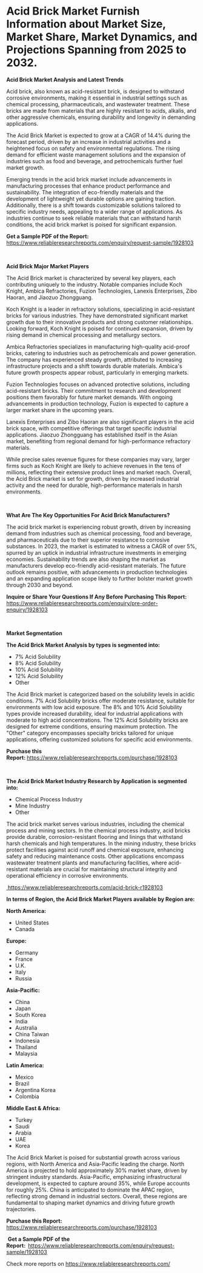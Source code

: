 <p><h1>Acid Brick Market Furnish Information about Market Size, Market Share, Market Dynamics, and Projections Spanning from 2025 to 2032.</h1></p><p><strong>Acid Brick Market Analysis and Latest Trends</strong></p>
<p><p>Acid brick, also known as acid-resistant brick, is designed to withstand corrosive environments, making it essential in industrial settings such as chemical processing, pharmaceuticals, and wastewater treatment. These bricks are made from materials that are highly resistant to acids, alkalis, and other aggressive chemicals, ensuring durability and longevity in demanding applications.</p><p>The Acid Brick Market is expected to grow at a CAGR of 14.4% during the forecast period, driven by an increase in industrial activities and a heightened focus on safety and environmental regulations. The rising demand for efficient waste management solutions and the expansion of industries such as food and beverage, and petrochemicals further fuel market growth. </p><p>Emerging trends in the acid brick market include advancements in manufacturing processes that enhance product performance and sustainability. The integration of eco-friendly materials and the development of lightweight yet durable options are gaining traction. Additionally, there is a shift towards customizable solutions tailored to specific industry needs, appealing to a wider range of applications. As industries continue to seek reliable materials that can withstand harsh conditions, the acid brick market is poised for significant expansion.</p></p>
<p><strong>Get a Sample PDF of the Report:&nbsp;</strong> <a href="https://www.reliableresearchreports.com/enquiry/request-sample/1928103?utm_campaign=1581&utm_medium=2&utm_source=Github&utm_content=ia&utm_term=15012025&utm_id=acid-brick">https://www.reliableresearchreports.com/enquiry/request-sample/1928103</a></p>
<p>&nbsp;</p>
<p><strong>Acid Brick Major Market Players</strong></p>
<p><p>The Acid Brick market is characterized by several key players, each contributing uniquely to the industry. Notable companies include Koch Knight, Ambica Refractories, Fuzion Technologies, Lanexis Enterprises, Zibo Haoran, and Jiaozuo Zhongguang. </p><p>Koch Knight is a leader in refractory solutions, specializing in acid-resistant bricks for various industries. They have demonstrated significant market growth due to their innovative products and strong customer relationships. Looking forward, Koch Knight is poised for continued expansion, driven by rising demand in chemical processing and metallurgy sectors.</p><p>Ambica Refractories specializes in manufacturing high-quality acid-proof bricks, catering to industries such as petrochemicals and power generation. The company has experienced steady growth, attributed to increasing infrastructure projects and a shift towards durable materials. Ambica's future growth prospects appear robust, particularly in emerging markets.</p><p>Fuzion Technologies focuses on advanced protective solutions, including acid-resistant bricks. Their commitment to research and development positions them favorably for future market demands. With ongoing advancements in production technology, Fuzion is expected to capture a larger market share in the upcoming years.</p><p>Lanexis Enterprises and Zibo Haoran are also significant players in the acid brick space, with competitive offerings that target specific industrial applications. Jiaozuo Zhongguang has established itself in the Asian market, benefiting from regional demand for high-performance refractory materials. </p><p>While precise sales revenue figures for these companies may vary, larger firms such as Koch Knight are likely to achieve revenues in the tens of millions, reflecting their extensive product lines and market reach. Overall, the Acid Brick market is set for growth, driven by increased industrial activity and the need for durable, high-performance materials in harsh environments.</p></p>
<p>&nbsp;</p>
<p><strong>What Are The Key Opportunities For Acid Brick Manufacturers?</strong></p>
<p><p>The acid brick market is experiencing robust growth, driven by increasing demand from industries such as chemical processing, food and beverage, and pharmaceuticals due to their superior resistance to corrosive substances. In 2023, the market is estimated to witness a CAGR of over 5%, spurred by an uptick in industrial infrastructure investments in emerging economies. Sustainability trends are also shaping the market as manufacturers develop eco-friendly acid-resistant materials. The future outlook remains positive, with advancements in production technologies and an expanding application scope likely to further bolster market growth through 2030 and beyond.</p></p>
<p><strong>Inquire or Share Your Questions If Any Before Purchasing This Report:</strong> <a href="https://www.reliableresearchreports.com/enquiry/pre-order-enquiry/1928103?utm_campaign=1581&utm_medium=2&utm_source=Github&utm_content=ia&utm_term=15012025&utm_id=acid-brick">https://www.reliableresearchreports.com/enquiry/pre-order-enquiry/1928103</a></p>
<p>&nbsp;</p>
<p><strong>Market Segmentation</strong></p>
<p><strong>The Acid Brick Market Analysis by types is segmented into:</strong></p>
<p><ul><li>7% Acid Solubility</li><li>8% Acid Solubility</li><li>10% Acid Solubility</li><li>12% Acid Solubility</li><li>Other</li></ul></p>
<p><p>The Acid Brick market is categorized based on the solubility levels in acidic conditions. 7% Acid Solubility bricks offer moderate resistance, suitable for environments with low acid exposure. The 8% and 10% Acid Solubility types provide increased durability, ideal for industrial applications with moderate to high acid concentrations. The 12% Acid Solubility bricks are designed for extreme conditions, ensuring maximum protection. The "Other" category encompasses specialty bricks tailored for unique applications, offering customized solutions for specific acid environments.</p></p>
<p><strong>Purchase this Report:&nbsp;</strong><a href="https://www.reliableresearchreports.com/purchase/1928103?utm_campaign=1581&utm_medium=2&utm_source=Github&utm_content=ia&utm_term=15012025&utm_id=acid-brick">https://www.reliableresearchreports.com/purchase/1928103</a></p>
<p>&nbsp;</p>
<p><strong>The Acid Brick Market Industry Research by Application is segmented into:</strong></p>
<p><ul><li>Chemical Process Industry</li><li>Mine Industry</li><li>Other</li></ul></p>
<p><p>The acid brick market serves various industries, including the chemical process and mining sectors. In the chemical process industry, acid bricks provide durable, corrosion-resistant flooring and linings that withstand harsh chemicals and high temperatures. In the mining industry, these bricks protect facilities against acid runoff and chemical exposure, enhancing safety and reducing maintenance costs. Other applications encompass wastewater treatment plants and manufacturing facilities, where acid-resistant materials are crucial for maintaining structural integrity and operational efficiency in corrosive environments.</p></p>
<p><a href="https://www.reliableresearchreports.com/acid-brick-r1928103?utm_campaign=1581&utm_medium=2&utm_source=Github&utm_content=ia&utm_term=15012025&utm_id=acid-brick">&nbsp;https://www.reliableresearchreports.com/acid-brick-r1928103</a></p>
<p><strong>In terms of Region, the Acid Brick Market Players available by Region are:</strong></p>
<p>
    <p> <strong> North America: </strong>
        <ul>
            <li>United States</li>
            <li>Canada</li>
        </ul>
        </p> 
    <p> <strong> Europe: </strong>
        <ul>
            <li>Germany</li>
            <li>France</li>
            <li>U.K.</li>
            <li>Italy</li>
            <li>Russia</li>
        </ul>
        </p> 
    <p> <strong> Asia-Pacific: </strong>
        <ul>
            <li>China</li>
            <li>Japan</li>
            <li>South Korea</li>
            <li>India</li>
            <li>Australia</li>
            <li>China Taiwan</li>
            <li>Indonesia</li>
            <li>Thailand</li>
            <li>Malaysia</li>
        </ul>
        </p> 
    <p> <strong> Latin America: </strong>
        <ul>
            <li>Mexico</li>
            <li>Brazil</li>
            <li>Argentina Korea</li>
            <li>Colombia</li>
        </ul>
        </p> 
    <p> <strong> Middle East & Africa: </strong>
        <ul>
            <li>Turkey</li>
            <li>Saudi</li>
            <li>Arabia</li>
            <li>UAE</li>
            <li>Korea</li>
        </ul>
    </p>
    </p>
<p><p>The Acid Brick Market is poised for substantial growth across various regions, with North America and Asia-Pacific leading the charge. North America is projected to hold approximately 30% market share, driven by stringent industry standards. Asia-Pacific, emphasizing infrastructural development, is expected to capture around 35%, while Europe accounts for roughly 25%. China is anticipated to dominate the APAC region, reflecting strong demand in industrial sectors. Overall, these regions are fundamental to shaping market dynamics and driving future growth trajectories.</p></p>
<p><strong>Purchase this Report: </strong><a href="https://www.reliableresearchreports.com/purchase/1928103?utm_campaign=1581&utm_medium=2&utm_source=Github&utm_content=ia&utm_term=15012025&utm_id=acid-brick">https://www.reliableresearchreports.com/purchase/1928103</a></p>
<p>&nbsp;<strong>Get a Sample PDF of the Report:&nbsp;&nbsp;</strong><a href="https://www.reliableresearchreports.com/enquiry/request-sample/1928103?utm_campaign=1581&utm_medium=2&utm_source=Github&utm_content=ia&utm_term=15012025&utm_id=acid-brick">https://www.reliableresearchreports.com/enquiry/request-sample/1928103</a></p>
<p><strong></strong></p>
<p>Check more reports on <a href="https://www.reliableresearchreports.com/?utm_campaign=1581&utm_medium=2&utm_source=Github&utm_content=ia&utm_term=15012025&utm_id=acid-brick">https://www.reliableresearchreports.com/</a></p>